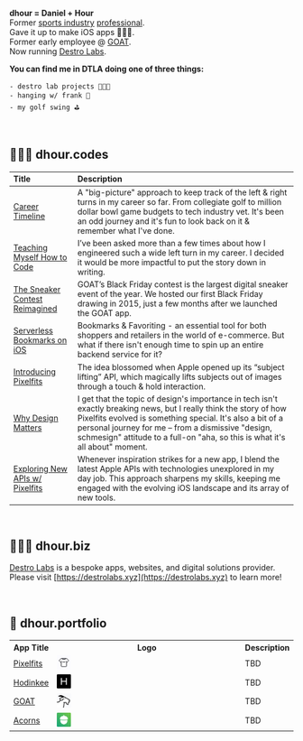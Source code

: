 **dhour = Daniel + Hour**  
Former [sports industry](https://www.espn.com/blog/playbook/tech/post/_/id/3520/huskies-gift-players-custom-ncaa-covers) [professional](https://uclabruins.com/sports/2013/4/17/208189852.aspx).  
Gave it up to make iOS apps 👨🏻‍💻.  
Former early employee @ [GOAT](https://apps.apple.com/us/app/goat-sneakers-apparel/id966758561).  
Now running [Destro Labs](https://destrolabs.xyz).

**You can find me in DTLA doing one of three things:**

```
- destro lab projects 🧑🏻‍🔬
- hanging w/ frank 🐶
- my golf swing ⛳️
```

<br>

## 🧑🏻‍💻 **dhour.codes**

| Title                                                                                                                 | Description                                                                                                                                                                                                                                                                                                           |
| :-------------------------------------------------------------------------------------------------------------------- | :-------------------------------------------------------------------------------------------------------------------------------------------------------------------------------------------------------------------------------------------------------------------------------------------------------------------- |
| [Career Timeline](/blog/my-career-timeline/post.md)                                                                   | A "big-picture" approach to keep track of the left & right turns in my career so far. From collegiate golf to million dollar bowl game budgets to tech industry vet. It's been an odd journey and it's fun to look back on it & remember what I've done.                                                              |
| [Teaching Myself How to Code](/blog/teaching-myself-how-to-code/post.md)                                              | I’ve been asked more than a few times about how I engineered such a wide left turn in my career. I decided it would be more impactful to put the story down in writing.                                                                                                                                               |
| [The Sneaker Contest Reimagined](https://medium.com/goatgroupengineering/the-sneaker-contest-reimagined-71a4e2f5aa0d) | GOAT’s Black Friday contest is the largest digital sneaker event of the year. We hosted our first Black Friday drawing in 2015, just a few months after we launched the GOAT app.                                                                                                                                     |
| [Serverless Bookmarks on iOS](/blog/serverless-bookmarks-on-ios/post.md)                                              | Bookmarks & Favoriting - an essential tool for both shoppers and retailers in the world of e-commerce. But what if there isn't enough time to spin up an entire backend service for it?                                                                                                                               |
| [Introducing Pixelfits](/blog/introducing-pixelfits/post.md)                                                          | The idea blossomed when Apple opened up its “subject lifting” API, which magically lifts subjects out of images through a touch & hold interaction.                                                                                                                                                                   |
| [Why Design Matters](/blog/why-design-matters/post.md)                                                                | I get that the topic of design's importance in tech isn't exactly breaking news, but I really think the story of how Pixelfits evolved is something special. It's also a bit of a personal journey for me – from a dismissive "design, schmesign" attitude to a full-on "aha, so this is what it's all about" moment. |
| [Exploring New APIs w/ Pixelfits](/blog/exploring-new-api/post.md)                                                    | Whenever inspiration strikes for a new app, I blend the latest Apple APIs with technologies unexplored in my day job. This approach sharpens my skills, keeping me engaged with the evolving iOS landscape and its array of new tools.                                                                                |

<br>

## 🧑🏻‍🔬 **dhour.biz**

[Destro Labs](https://destrolabs.xyz) is a bespoke apps, websites, and digital solutions provider.  
Please visit [https://destrolabs.xyz](https://destrolabs.xyz) to learn more!

<br>

## 💼 **dhour.portfolio**

<table>
  <tr>    
    <th>App Title</th>
    <th>Logo</th>
    <th>Description</th>
  </tr>
  <tr>
    <td><a href="https://apps.apple.com/us/app/id6469011331">Pixelfits</a></td>
    <td><img src="logos/pixelfits.png" alt="Download on the App Store" width="8%" /></td>    
    <td>TBD</td>    
  </tr>
  <tr>
    <td><a href="https://apps.apple.com/us/app/hodinkee/id1008305274">Hodinkee</a></td>
    <td><img src="logos/hodinkee.png" alt="Download on the App Store" width="8%" /></td>    
    <td>TBD</td>    
  </tr>
  <tr>
    <td><a href="https://apps.apple.com/us/app/goat-sneakers-apparel/id966758561">GOAT</a></td>
    <td><img src="logos/goat.png" alt="Download on the App Store" width="8%" /></td>    
    <td>TBD</td>    
  </tr>
  <tr>
    <td><a href="https://apps.apple.com/us/app/acorns-invest-spare-change/id883324671">Acorns</a></td>
    <td><img src="logos/acorns.png" alt="Download on the App Store" width="8%" /></td>
    <td>TBD</td>    
  </tr>
</table>

<!--
**danielhour/danielhour** is a ✨ _special_ ✨ repository because its `README.md` (this file) appears on your GitHub profile.

Here are some ideas to get you started:

- 🔭 I’m currently working on ...
- 🌱 I’m currently learning ...
- 👯 I’m looking to collaborate on ...
- 🤔 I’m looking for help with ...
- 💬 Ask me about ...
- 📫 How to reach me: ...
- ⚡ Fun fact: ...
-->
